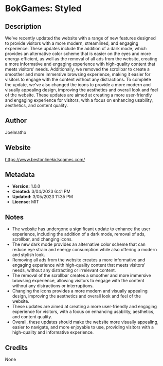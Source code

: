 # BokGames: Styled

## Description
We've recently updated the website with a range of new features designed to provide visitors with a more modern, streamlined, and engaging experience. These updates include the addition of a dark mode, which provides an alternative color scheme that is easier on the eyes and more energy-efficient, as well as the removal of all ads from the website, creating a more informative and engaging experience with high-quality content that meets visitors' needs. Additionally, we removed the scrollbar to create a smoother and more immersive browsing experience, making it easier for visitors to engage with the content without any distractions. To complete the update, we've also changed the icons to provide a more modern and visually appealing design, improving the aesthetics and overall look and feel of the website. These updates are aimed at creating a more user-friendly and engaging experience for visitors, with a focus on enhancing usability, aesthetics, and content quality.

## Author
Joelmatho

## Website
https://www.bestonlinekidsgames.com/

## Metadata
- **Version:** 1.0.0
- **Created:** 3/04/2023 6:41 PM
- **Updated:** 3/05/2023 11:35 PM
- **License:** MIT

## Notes
- The website has undergone a significant update to enhance the user experience, including the addition of a dark mode, removal of ads, scrollbar, and changing icons.
- The new dark mode provides an alternative color scheme that can reduce eye strain and energy consumption while also offering a modern and stylish look.
- Removing all ads from the website creates a more informative and engaging experience with high-quality content that meets visitors' needs, without any distracting or irrelevant content.
- The removal of the scrollbar creates a smoother and more immersive browsing experience, allowing visitors to engage with the content without any distractions or interruptions.
- Changing the icons provides a more modern and visually appealing design, improving the aesthetics and overall look and feel of the website.
- These updates are aimed at creating a more user-friendly and engaging experience for visitors, with a focus on enhancing usability, aesthetics, and content quality.
- Overall, these updates should make the website more visually appealing, easier to navigate, and more enjoyable to use, providing visitors with a high-quality and informative experience.

## Credits
None
